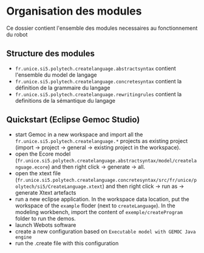 # Organisation des modules 

Ce dossier contient l'ensemble des modules necessaires au fonctionnement du robot

## Structure des modules

- `fr.unice.si5.polytech.createlanguage.abstractsyntax` contient l'ensemble du model de langage 
- `fr.unice.si5.polytech.createlanguage.concretesyntax` contient la définition de la grammaire du langage
- `fr.unice.si5.polytech.createlanguage.rewritingrules` contient la definitions de la sémantique du langage 

## Quickstart (Eclipse Gemoc Studio)

- start Gemoc in a new workspace and import all the `fr.unice.si5.polytech.createlanguage.*` projects as existing project (import -> project -> general -> existing project in the workspace). 
- open the Ecore model (`fr.unice.si5.polytech.createlanguage.abstractsyntax/model/createlanguage.ecore`) and then right click -> generate -> all. 
- open the xtext file (`fr.unice.si5.polytech.createlanguage.concretesyntax/src/fr/unice/polytech/si5/CreateLanguage.xtext`) and then right click -> run as -> generate Xtext artefacts
- run a new eclipse application. In the workspace data location, put the workspace of the `example` floder (next to `createLanguage`). In the modeling workbench, import the content of `exemple/createProgram` folder to run the demos.
- launch Webots software
- create a new configuration based on `Executable model with GEMOC Java engine`
- run the .create file with this configuration
